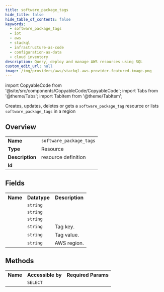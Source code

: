 ```yaml
---
title: software_package_tags
hide_title: false
hide_table_of_contents: false
keywords:
  - software_package_tags
  - iot
  - aws
  - stackql
  - infrastructure-as-code
  - configuration-as-data
  - cloud inventory
description: Query, deploy and manage AWS resources using SQL
custom_edit_url: null
image: /img/providers/aws/stackql-aws-provider-featured-image.png
---
```


import CopyableCode from '@site/src/components/CopyableCode/CopyableCode';
import Tabs from '@theme/Tabs';
import TabItem from '@theme/TabItem';

Creates, updates, deletes or gets a <code>software_package_tag</code> resource or lists <code>software_package_tags</code> in a region

## Overview
<table><tbody>
<tr><td><b>Name</b></td><td><code>software_package_tags</code></td></tr>
<tr><td><b>Type</b></td><td>Resource</td></tr>
<tr><td><b>Description</b></td><td>resource definition</td></tr>
<tr><td><b>Id</b></td><td><CopyableCode code="aws.iot.software_package_tags" /></td></tr>
</tbody></table>

## Fields
<table><tbody><tr><th>Name</th><th>Datatype</th><th>Description</th></tr><tr><td><CopyableCode code="description" /></td><td><code>string</code></td><td></td></tr>
<tr><td><CopyableCode code="package_arn" /></td><td><code>string</code></td><td></td></tr>
<tr><td><CopyableCode code="package_name" /></td><td><code>string</code></td><td></td></tr>
<tr><td><CopyableCode code="tag_key" /></td><td><code>string</code></td><td>Tag key.</td></tr>
<tr><td><CopyableCode code="tag_value" /></td><td><code>string</code></td><td>Tag value.</td></tr>
<tr><td><CopyableCode code="region" /></td><td><code>string</code></td><td>AWS region.</td></tr>
</tbody></table>

## Methods

<table><tbody>
  <tr>
    <th>Name</th>
    <th>Accessible by</th>
    <th>Required Params</th>
  </tr>
  <tr>
    <td><CopyableCode code="view" /></td>
    <td><code>SELECT</code></td>
    <td><CopyableCode code="region" /></td>
  </tr>
</tbody></table>








